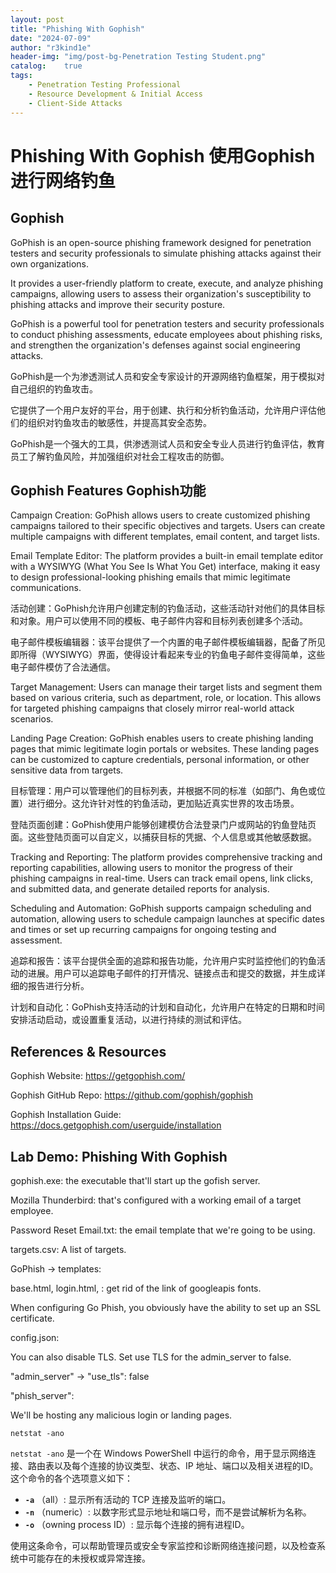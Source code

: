 ```yaml
---
layout: post
title: "Phishing With Gophish"
date: "2024-07-09"
author: "r3kind1e"
header-img: "img/post-bg-Penetration Testing Student.png"
catalog:    true
tags: 
    - Penetration Testing Professional
    - Resource Development & Initial Access
    - Client-Side Attacks
---
```


# Phishing With Gophish 使用Gophish进行网络钓鱼
## Gophish
GoPhish is an open-source phishing framework designed for penetration testers and security professionals to simulate phishing attacks against their own organizations.

It provides a user-friendly platform to create, execute, and analyze phishing campaigns, allowing users to assess their organization's susceptibility to phishing attacks and improve their security posture.

GoPhish is a powerful tool for penetration testers and security professionals to conduct phishing assessments, educate employees about phishing risks, and strengthen the organization's defenses against social engineering attacks.

GoPhish是一个为渗透测试人员和安全专家设计的开源网络钓鱼框架，用于模拟对自己组织的钓鱼攻击。

它提供了一个用户友好的平台，用于创建、执行和分析钓鱼活动，允许用户评估他们的组织对钓鱼攻击的敏感性，并提高其安全态势。

GoPhish是一个强大的工具，供渗透测试人员和安全专业人员进行钓鱼评估，教育员工了解钓鱼风险，并加强组织对社会工程攻击的防御。

## Gophish Features Gophish功能
Campaign Creation: GoPhish allows users to create customized phishing campaigns tailored to their specific objectives and targets. Users can create multiple campaigns with different templates, email content, and target lists.

Email Template Editor: The platform provides a built-in email template editor with a WYSIWYG (What You See Is What You Get) interface, making it easy to design professional-looking phishing emails that mimic legitimate communications.

活动创建：GoPhish允许用户创建定制的钓鱼活动，这些活动针对他们的具体目标和对象。用户可以使用不同的模板、电子邮件内容和目标列表创建多个活动。

电子邮件模板编辑器：该平台提供了一个内置的电子邮件模板编辑器，配备了所见即所得（WYSIWYG）界面，使得设计看起来专业的钓鱼电子邮件变得简单，这些电子邮件模仿了合法通信。

Target Management: Users can manage their target lists and segment them based on various criteria, such as department, role, or location. This allows for targeted phishing campaigns that closely mirror real-world attack scenarios.

Landing Page Creation: GoPhish enables users to create phishing landing pages that mimic legitimate login portals or websites. These landing pages can be customized to capture credentials, personal information, or other sensitive data from targets.

目标管理：用户可以管理他们的目标列表，并根据不同的标准（如部门、角色或位置）进行细分。这允许针对性的钓鱼活动，更加贴近真实世界的攻击场景。

登陆页面创建：GoPhish使用户能够创建模仿合法登录门户或网站的钓鱼登陆页面。这些登陆页面可以自定义，以捕获目标的凭据、个人信息或其他敏感数据。

Tracking and Reporting: The platform provides comprehensive tracking and reporting capabilities, allowing users to monitor the progress of their phishing campaigns in real-time. Users can track email opens, link clicks, and submitted data, and generate detailed reports for analysis.

Scheduling and Automation: GoPhish supports campaign scheduling and automation, allowing users to schedule campaign launches at specific dates and times or set up recurring campaigns for ongoing testing and assessment.

追踪和报告：该平台提供全面的追踪和报告功能，允许用户实时监控他们的钓鱼活动的进展。用户可以追踪电子邮件的打开情况、链接点击和提交的数据，并生成详细的报告进行分析。

计划和自动化：GoPhish支持活动的计划和自动化，允许用户在特定的日期和时间安排活动启动，或设置重复活动，以进行持续的测试和评估。

## References & Resources
Gophish Website: https://getgophish.com/

Gophish GitHub Repo: https://github.com/gophish/gophish

Gophish Installation Guide: https://docs.getgophish.com/userguide/installation

## Lab Demo: Phishing With Gophish
gophish.exe: the executable that'll start up the gofish server.

Mozilla Thunderbird: that's configured with a working email of a target employee.

Password Reset Email.txt: the email template that we're going to be using.

targets.csv: A list of targets.

GoPhish -> templates:

base.html, login.html, : get rid of the link of googleapis fonts.

When configuring Go Phish, you obviously have the ability to set up an SSL certificate.

config.json:

You can also disable TLS. Set use TLS for the admin_server to false.

"admin_server" -> "use_tls": false

"phish_server":

We'll be hosting any malicious login or landing pages.

```
netstat -ano
```

`netstat -ano` 是一个在 Windows PowerShell 中运行的命令，用于显示网络连接、路由表以及每个连接的协议类型、状态、IP 地址、端口以及相关进程的ID。这个命令的各个选项意义如下：

- **`-a`** （all）: 显示所有活动的 TCP 连接及监听的端口。
- **`-n`** （numeric）: 以数字形式显示地址和端口号，而不是尝试解析为名称。
- **`-o`** （owning process ID）: 显示每个连接的拥有进程ID。

使用这条命令，可以帮助管理员或安全专家监控和诊断网络连接问题，以及检查系统中可能存在的未授权或异常连接。

